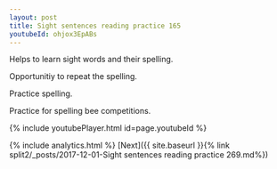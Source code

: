 ```yaml
---
layout: post
title: Sight sentences reading practice 165
youtubeId: ohjox3EpABs
---
```

 
 
Helps to learn sight words and their spelling.

Opportunitiy to repeat the spelling. 

Practice spelling. 
 
Practice for spelling bee competitions. 
 
{% include youtubePlayer.html id=page.youtubeId %}
 
 
{% include analytics.html %} 
[Next]({{ site.baseurl }}{% link  split2/_posts/2017-12-01-Sight sentences reading practice 269.md%})
 
